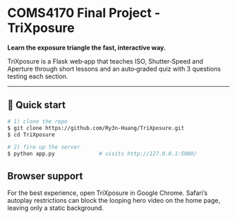 # COMS4170 Final Project - TriXposure

**Learn the exposure triangle the fast, interactive way.**

TriXposure is a Flask web‑app that teaches ISO, Shutter‑Speed and Aperture through short lessons and an auto‑graded quiz with 3 questions testing each section. 

---

## 🚀 Quick start

```bash
# 1) clone the repo
$ git clone https://github.com/Ry3n-Huang/TriXposure.git
$ cd TriXposure

# 2) fire up the server
$ python app.py              # visits http://127.0.0.1:5000/
```

## Browser support
For the best experience, open TriXposure in Google Chrome. Safari’s autoplay restrictions can block the looping hero video on the home page, leaving only a static background.
